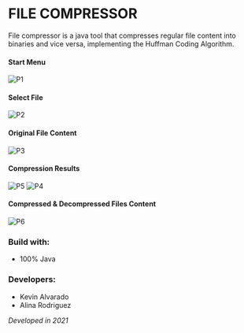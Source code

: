 # FILE COMPRESSOR
File compressor is a java tool that compresses regular file content into binaries and vice versa, implementing the Huffman Coding Algorithm.

#### Start Menu
![P1](https://user-images.githubusercontent.com/103754829/194199821-4222a802-4a27-4c61-9871-6a7143ddb70d.png)

#### Select File
![P2](https://user-images.githubusercontent.com/103754829/194199823-c84bf4a8-b332-4a9f-8e6f-7ea717816a60.png)

#### Original File Content
![P3](https://user-images.githubusercontent.com/103754829/194199824-bc0b3db7-ddbb-4a29-b144-a17305dc0494.png)

#### Compression Results
![P5](https://user-images.githubusercontent.com/103754829/194199826-aa9cc35c-7b3c-4082-8955-f000e9bc3f31.png)
![P4](https://user-images.githubusercontent.com/103754829/194199825-e0b8ef8d-434b-4fa9-bcf9-6232035fbf44.png)


#### Compressed & Decompressed Files Content
![P6](https://user-images.githubusercontent.com/103754829/194199828-be4529fc-3b92-4134-b220-409da235960f.png)

### Build with:
- 100% Java

### Developers:
- Kevin Alvarado 
- Alina Rodriguez

_Developed in 2021_


